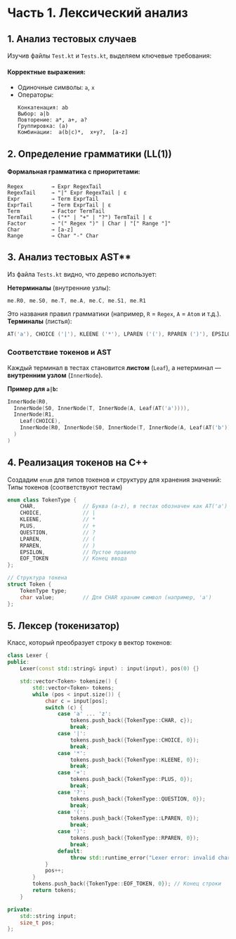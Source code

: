 
# Часть 1. Лексический анализ

## 1. Анализ тестовых случаев
Изучив файлы `Test.kt` и `Tests.kt`, выделяем ключевые требования:
#### Корректные выражения:
- Одиночные символы: `a`, `x`
- Операторы:
  ```bnf
  Конкатенация: ab
  Выбор: a|b
  Повторение: a*, a+, a?
  Группировка: (a)
  Комбинации:  a(b|c)*,  x+y?,  [a-z]
  ```
## 2. Определение грамматики (LL(1))
#### Формальная грамматика с приоритетами:
```bnf
Regex         → Expr RegexTail
RegexTail     → "|" Expr RegexTail | ε
Expr          → Term ExprTail
ExprTail      → Term ExprTail | ε
Term          → Factor TermTail
TermTail      → ("*" | "+" | "?") TermTail | ε
Factor        → "(" Regex ")" | Char | "[" Range "]"
Char          → [a-z]
Range         → Char "-" Char
```
## 3. Анализ тестовых AST**
Из файла `Tests.kt` видно, что дерево использует:

**Нетерминалы** (внутренние узлы):
```kotlin
me.R0, me.S0, me.T, me.A, me.C, me.S1, me.R1
```
Это названия правил грамматики (например, `R` =  `Regex`, `A` = `Atom` и т.д.).
**Терминалы** (листья):
```kotlin
AT('a'), CHOICE ('|'), KLEENE ('*'), LPAREN ('('), RPAREN (')'), EPSILON
```

### **Соответствие токенов и AST**

Каждый терминал в тестах становится  **листом**  (`Leaf`), а нетерминал —  **внутренним узлом**  (`InnerNode`).

**Пример для  `a|b`:**
```kotlin
InnerNode(R0,
  InnerNode(S0, InnerNode(T, InnerNode(A, Leaf(AT('a')))),
  InnerNode(R1,
    Leaf(CHOICE),
    InnerNode(R0, InnerNode(S0, InnerNode(T, InnerNode(A, Leaf(AT('b')))))
  )
)
```

## **4. Реализация токенов на C++**

Создадим  `enum`  для типов токенов и структуру для хранения значений:
Типы токенов (соответствуют тестам)
```cpp
enum class TokenType {
    CHAR,               // Буква (a-z), в тестах обозначен как AT('a')
    CHOICE,             // |
    KLEENE,             // *
    PLUS,               // +
    QUESTION,           // ?
    LPAREN,             // (
    RPAREN,             // )
    EPSILON,            // Пустое правило
    EOF_TOKEN           // Конец ввода
};

// Структура токена
struct Token {
    TokenType type;
    char value;         // Для CHAR храним символ (например, 'a')
};
```

## **5. Лексер (токенизатор)**

Класс, который преобразует строку в вектор токенов:
```cpp
class Lexer {
public:
    Lexer(const std::string& input) : input(input), pos(0) {}

    std::vector<Token> tokenize() {
        std::vector<Token> tokens;
        while (pos < input.size()) {
            char c = input[pos];
            switch (c) {
                case 'a' ... 'z':
                    tokens.push_back({TokenType::CHAR, c});
                    break;
                case '|':
                    tokens.push_back({TokenType::CHOICE, 0});
                    break;
                case '*':
                    tokens.push_back({TokenType::KLEENE, 0});
                    break;
                case '+':
                    tokens.push_back({TokenType::PLUS, 0});
                    break;
                case '?':
                    tokens.push_back({TokenType::QUESTION, 0});
                    break;
                case '(':
                    tokens.push_back({TokenType::LPAREN, 0});
                    break;
                case ')':
                    tokens.push_back({TokenType::RPAREN, 0});
                    break;
                default:
                    throw std::runtime_error("Lexer error: invalid char '" + std::string(1, c) + "'");
            }
            pos++;
        }
        tokens.push_back({TokenType::EOF_TOKEN, 0}); // Конец строки
        return tokens;
    }

private:
    std::string input;
    size_t pos;
};
```